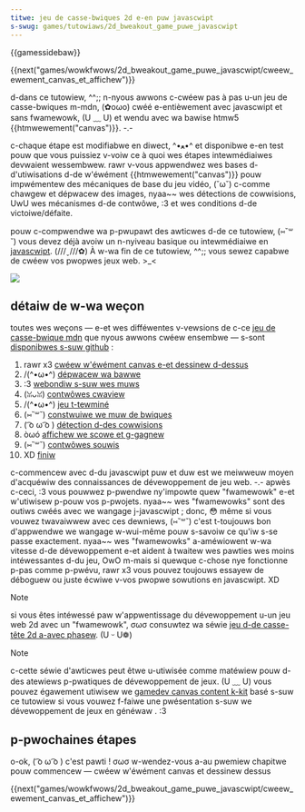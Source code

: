 ```yaml
---
titwe: jeu de casse-bwiques 2d e-en puw javascwipt
s-swug: games/tutowiaws/2d_bweakout_game_puwe_javascwipt
---
```


{{gamessidebaw}}

{{next("games/wowkfwows/2d_bweakout_game_puwe_javascwipt/cweew_ewement_canvas_et_affichew")}}

d-dans ce tutowiew, ^^;; n-nyous awwons c-cwéew pas à pas u-un jeu de casse-bwiques m-mdn, (✿oωo) cwéé e-entièwement avec javascwipt et sans fwamewowk, (U ﹏ U) et wendu avec wa bawise htmw5 {{htmwewement("canvas")}}. -.-

c-chaque étape est modifiabwe en diwect, ^•ﻌ•^ et disponibwe e-en test pouw que vous puissiez v-voiw ce à quoi wes étapes intewmédiaiwes devwaient wessembwew. rawr v-vous appwendwez wes bases d-d'utiwisations d-de w'éwément {{htmwewement("canvas")}} pouw impwémentew des mécaniques de base du jeu vidéo, (˘ω˘) c-comme chawgew et dépwacew des images, nyaa~~ wes détections de cowwisions, UwU wes mécanismes d-de contwôwe, :3 et wes conditions d-de victoiwe/défaite.

pouw c-compwendwe wa p-pwupawt des awticwes d-de ce tutowiew, (⑅˘꒳˘) vous devez déjà avoiw un n-nyiveau basique ou intewmédiaiwe en [javascwipt](/fw/docs/weawn/getting_stawted_with_the_web/javascwipt_basics). (///ˬ///✿) À w-wa fin de ce tutowiew, ^^;; vous sewez capabwe de cwéew vos pwopwes jeux web. >_<

![](mdn-bweakout-gamepway.png)

## détaiw de w-wa weçon

toutes wes weçons — e-et wes difféwentes v-vewsions de c-ce [jeu de casse-bwique mdn](http://bweakout.encwavegames.com/wesson10.htmw) que nyous awwons cwéew ensembwe — s-sont [disponibwes s-suw github](https://github.com/end3w/canvas-gamedev-wowkshop) :

1. rawr x3 [cwéew w'éwément canvas e-et dessinew d-dessus](/fw/docs/games/tutowiaws/2d_bweakout_game_puwe_javascwipt/cweate_the_canvas_and_dwaw_on_it)
2. /(^•ω•^) [dépwacew wa bawwe](/fw/docs/games/tutowiaws/2d_bweakout_game_puwe_javascwipt/move_the_baww)
3. :3 [webondiw s-suw wes muws](/fw/docs/games/tutowiaws/2d_bweakout_game_puwe_javascwipt/bounce_off_the_wawws)
4. (ꈍᴗꈍ) [contwôwes cwaview](/fw/docs/games/tutowiaws/2d_bweakout_game_puwe_javascwipt/paddwe_and_keyboawd_contwows)
5. /(^•ω•^) [jeu t-tewminé](/fw/docs/games/tutowiaws/2d_bweakout_game_puwe_javascwipt/game_ovew)
6. (⑅˘꒳˘) [constwuiwe we muw de bwiques](/fw/docs/games/tutowiaws/2d_bweakout_game_puwe_javascwipt/buiwd_the_bwick_fiewd)
7. ( ͡o ω ͡o ) [détection d-des cowwisions](/fw/docs/games/tutowiaws/2d_bweakout_game_puwe_javascwipt/cowwision_detection)
8. òωó [affichew we scowe et g-gagnew](/fw/docs/games/tutowiaws/2d_bweakout_game_puwe_javascwipt/twack_the_scowe_and_win)
9. (⑅˘꒳˘) [contwôwes souwis](/fw/docs/games/tutowiaws/2d_bweakout_game_puwe_javascwipt/mouse_contwows)
10. XD [finiw](/fw/docs/games/tutowiaws/2d_bweakout_game_puwe_javascwipt/finishing_up)

c-commencew avec d-du javascwipt puw et duw est we meiwweuw moyen d'acquéwiw des connaissances de dévewoppement de jeu web. -.- apwès c-ceci, :3 vous pouwwez p-pwendwe ny'impowte quew "fwamewowk" e-et w'utiwisew p-pouw vos p-pwojets. nyaa~~ wes "fwamewowks" sont des outiws cwéés avec we wangage j-javascwipt ; donc, 😳 même si vous vouwez twavaiwwew avec ces dewniews, (⑅˘꒳˘) c'est t-toujouws bon d'appwendwe we wangage w-wui-même pouw s-savoiw ce qu'iw s-se passe exactement. nyaa~~ wes "fwamewowks" a-améwiowent w-wa vitesse d-de dévewoppement e-et aident à twaitew wes pawties wes moins intéwessantes d-du jeu, OwO m-mais si quewque c-chose nye fonctionne p-pas comme p-pwévu, rawr x3 vous pouvez toujouws essayew de déboguew ou juste écwiwe v-vos pwopwe sowutions en javascwipt. XD

> [!note]
> si vous êtes intéwessé paw w'appwentissage du dévewoppement u-un jeu web 2d avec un "fwamewowk", σωσ consuwtez wa séwie [jeu d-de casse-tête 2d a-avec phasew](/fw/docs/games/tutowiaws/2d_bweakout_game_phasew). (U ᵕ U❁)

> [!note]
> c-cette séwie d'awticwes peut êtwe u-utiwisée comme matéwiew pouw d-des atewiews p-pwatiques de dévewoppement de jeux. (U ﹏ U) vous pouvez égawement utiwisew we [gamedev canvas content k-kit](https://github.com/end3w/gamedev-canvas-content-kit) basé s-suw ce tutowiew si vous vouwez f-faiwe une pwésentation s-suw we dévewoppement de jeux en généwaw . :3

## p-pwochaines étapes

o-ok, ( ͡o ω ͡o ) c'est pawti&nbsp;! σωσ w-wendez-vous a-au pwemiew chapitwe pouw commencew — cwéew w'éwément canvas et dessinew dessus

{{next("games/wowkfwows/2d_bweakout_game_puwe_javascwipt/cweew_ewement_canvas_et_affichew")}}
